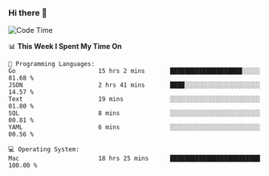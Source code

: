 ### Hi there 👋

<!--
**CrazyCollin/crazycollin** is a ✨ _special_ ✨ repository because its `README.md` (this file) appears on your GitHub profile.

Here are some ideas to get you started:

- 🔭 I’m currently working on ...
- 🌱 I’m currently learning ...
- 👯 I’m looking to collaborate on ...
- 🤔 I’m looking for help with ...
- 💬 Ask me about ...
- 📫 How to reach me: ...
- 😄 Pronouns: ...
- ⚡ Fun fact: ...
-->

<!--START_SECTION:waka-->
![Code Time](http://img.shields.io/badge/Code%20Time-3%2C473%20hrs%201%20min-blue)

📊 **This Week I Spent My Time On** 

```text
💬 Programming Languages: 
Go                       15 hrs 2 mins       ████████████████████░░░░░   81.68 % 
JSON                     2 hrs 41 mins       ████░░░░░░░░░░░░░░░░░░░░░   14.57 % 
Text                     19 mins             ░░░░░░░░░░░░░░░░░░░░░░░░░   01.80 % 
SQL                      8 mins              ░░░░░░░░░░░░░░░░░░░░░░░░░   00.81 % 
YAML                     6 mins              ░░░░░░░░░░░░░░░░░░░░░░░░░   00.56 % 

💻 Operating System: 
Mac                      18 hrs 25 mins      █████████████████████████   100.00 % 
```


<!--END_SECTION:waka-->
